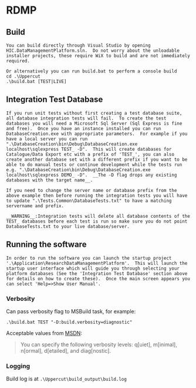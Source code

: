 # RDMP

## Build

	You can build directly through Visual Studio by opening HIC.DataManagementPlatform.sln.  Do not worry about the unloadable installer projects, these require WiX to build and are not immediately required.
	
	Or alternatively you can run build.bat to perform a console build
	cd .\Uppercut
	.\build.bat [TEST|LIVE]
	
## Integration Test Database
	If you run unit tests without first creating a test database suite, all database integration tests will fail.  To create the test databases you will need a Microsoft Sql Server (Sql Express is fine and free).  Once you have an instance installed you can run DatabaseCreation.exe with appropriate parameters.  For example if you have a local server you can run ".\DatabaseCreation\bin\Debug\DatabaseCreation.exe localhost\sqlexpress TEST_ -D".  This will create databases for Catalogue/Data Export etc with a prefix of 'TEST_', you can also create another database set with a different prefix if you want to be able to do manual tests or continue development while the tests run e.g. ".\DatabaseCreation\bin\Debug\DatabaseCreation.exe localhost\sqlexpress DEMO_ -D".  __The -D flag drops any existing databases with the target name__.
	
	If you need to change the server name or database prefix from the above example then before running the integration tests you will have to update ".\Tests.Common\DatabaseTests.txt" to have a matching servername and prefix.
	
	__WARNING__:Integration tests will delete all database contents of the TEST_ databases before each test is run so make sure you do not point DatabaseTests.txt to your live database/server.

## Running the software
	In order to run the software you can launch the startup project '.\Application\ResearchDataManagementPlatform'.  This will launch the startup user interface which will guide you through selecting your platform databases (See the 'Integration Test Database' section above for details on how to create these).  Once the main screen appears you can select 'Help=>Show User Manual'.
	
### Verbosity

Can pass verbosity flag to MSBuild task, for example:

	.\build.bat TEST "-D:build.verbosity=diagnostic"

Acceptable values from [MSDN](https://msdn.microsoft.com/en-us/library/ms164311.aspx):

> You can specify the following verbosity levels: q[uiet], m[inimal], n[ormal], d[etailed], and diag[nostic].

### Logging

Build log is at `.\Uppercut\build_output\build.log`
